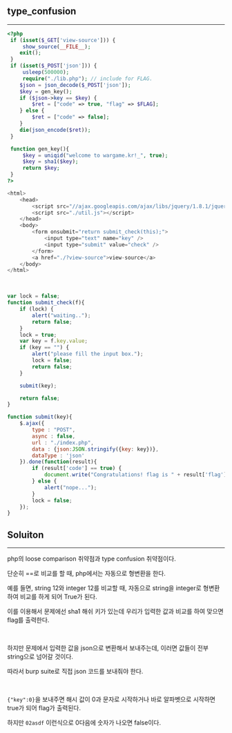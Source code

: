 ## type_confusion
---

```php
<?php
 if (isset($_GET['view-source'])) {
     show_source(__FILE__);
    exit();
 }
 if (isset($_POST['json'])) {
     usleep(500000);
     require("./lib.php"); // include for FLAG.
    $json = json_decode($_POST['json']);
    $key = gen_key();
    if ($json->key == $key) {
        $ret = ["code" => true, "flag" => $FLAG];
    } else {
        $ret = ["code" => false];
    }
    die(json_encode($ret));
 }

 function gen_key(){
     $key = uniqid("welcome to wargame.kr!_", true);
     $key = sha1($key);
     return $key;
 }
?>

<html>
    <head>
        <script src="//ajax.googleapis.com/ajax/libs/jquery/1.8.1/jquery.min.js"></script>
        <script src="./util.js"></script>
    </head>
    <body>
        <form onsubmit="return submit_check(this);">
            <input type="text" name="key" />
            <input type="submit" value="check" />
        </form>
        <a href="./?view-source">view-source</a>
    </body>
</html>
```

<br>

```javascript
var lock = false;
function submit_check(f){
	if (lock) {
		alert("waiting..");
		return false;
	}
	lock = true;
	var key = f.key.value;
	if (key == "") {
		alert("please fill the input box.");
		lock = false;
		return false;
	}

	submit(key);

	return false;
}

function submit(key){
	$.ajax({
		type : "POST",
		async : false,
		url : "./index.php",
		data : {json:JSON.stringify({key: key})},
		dataType : 'json'
	}).done(function(result){
		if (result['code'] == true) {
			document.write("Congratulations! flag is " + result['flag']);
		} else {
			alert("nope...");
		}
		lock = false;
	});
}
```

## Soluiton
---

php의 loose comparison 취약점과 type confusion 취약점이다. 

단순히 ==로 비교를 할 때, php에서는 자동으로 형변환을 한다.

예를 들면, string 12와 integer 12를 비교할 때, 자동으로 string을 integer로 형변환하여 비교를 하게 되어 True가 된다.

이를 이용해서 문제에선 sha1 해쉬 키가 있는데 우리가 입력한 값과 비교를 하여 맞으면 flag를 출력한다.

<br>

하지만 문제에서 입력한 값을 json으로 변환해서 보내주는데, 이러면 값들이 전부 string으로 넘어갈 것이다.

따라서 burp suite로 직접 json 코드를 보내줘야 한다.

<br>

```{"key":0}```을 보내주면 해시 값이 0과 문자로 시작하거나 바로 알파벳으로 시작하면 true가 되어 flag가 출력된다.

하지만 ```02asdf``` 이런식으로 0다음에 숫자가 나오면 false이다.
